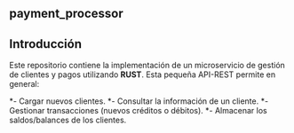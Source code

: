 ## payment_processor

## Introducción

Este repositorio contiene la implementación de un microservicio de gestión de clientes y pagos utilizando **RUST**.
Esta pequeña API-REST permite en general:

*- Cargar nuevos clientes.
*- Consultar la información de un cliente.
*- Gestionar transacciones (nuevos créditos o débitos).
*- Almacenar los saldos/balances de los clientes.
